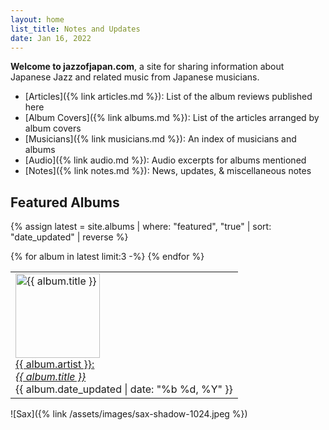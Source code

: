 ```yaml
---
layout: home
list_title: Notes and Updates
date: Jan 16, 2022
---
```

**Welcome to jazzofjapan.com**, a site for sharing information about Japanese Jazz and related music from Japanese musicians. 

* [Articles]({% link articles.md %}): List of the album reviews published here
* [Album Covers]({% link albums.md %}): List of the articles arranged by album covers
* [Musicians]({% link musicians.md %}): An index of musicians and albums
* [Audio]({% link audio.md %}): Audio excerpts for albums mentioned
* [Notes]({% link notes.md %}): News, updates, & miscellaneous notes


## Featured Albums

{% assign latest = site.albums | where: "featured", "true" | sort: "date_updated" | reverse %}


<table>
  <tbody>
    <tr>
{% for album in latest limit:3 -%}
<td class="spotlight"><a href="{{ album.url }}"><img class="spotlight" width=135 height=135 src="/assets/images/{{ album.date | date: "%Y/%m" }}/{{ album.cover }}-180.jpeg" alt="{{ album.title }}">
<br>
{{ album.artist }}:<br><em>{{ album.title }}</em></a>
<br>
<span class="subtext">{{ album.date_updated | date: "%b %d, %Y" }}</span>
<br>
</td>
{% endfor %}
   </tr>
  </tbody>
</table>


![Sax]({% link /assets/images/sax-shadow-1024.jpeg %})



